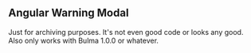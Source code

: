 ## Angular Warning Modal

Just for archiving purposes. It's not even good code or looks any good. Also only works with Bulma 1.0.0 or whatever.